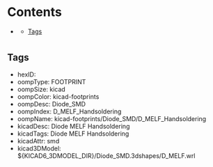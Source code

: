



Contents
========

* [](#)
	* [Tags](#tags)

# 

## Tags

- hexID: 
- oompType: FOOTPRINT
- oompSize: kicad
- oompColor: kicad-footprints
- oompDesc: Diode_SMD
- oompIndex: D_MELF_Handsoldering
- oompName: kicad-footprints/Diode_SMD/D_MELF_Handsoldering
- kicadDesc: Diode MELF Handsoldering
- kicadTags: Diode MELF Handsoldering
- kicadAttr: smd
- kicad3DModel: ${KICAD6_3DMODEL_DIR}/Diode_SMD.3dshapes/D_MELF.wrl
